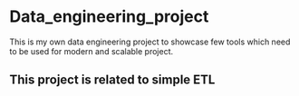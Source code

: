 # Data_engineering_project
This is my own data engineering project to showcase few tools which need to be used for modern and scalable project.

## This project is related to simple ETL
